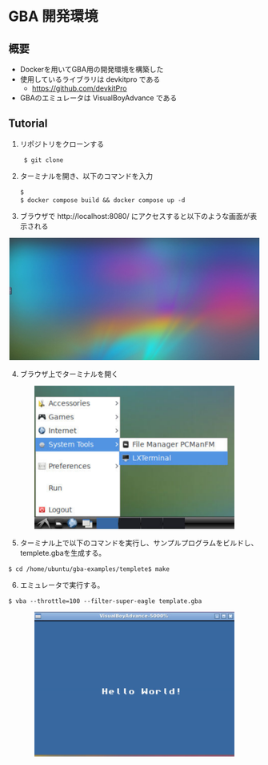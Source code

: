 # GBA 開発環境 #
## 概要 ##
- Dockerを用いてGBA用の開発環境を構築した
- 使用しているライブラリは devkitpro である
  - https://github.com/devkitPro
- GBAのエミュレータは VisualBoyAdvance である

## Tutorial ##
1. リポジトリをクローンする
   ```
    $ git clone 
   ```
2. ターミナルを開き、以下のコマンドを入力
   ```
   $ 
   $ docker compose build && docker compose up -d
   ```
3. ブラウザで http://localhost:8080/ にアクセスすると以下のような画面が表示される
<center>
<img src="fig/ubuntu_gui.png" width="500">
</center>

4. ブラウザ上でターミナルを開く
<center>
<img src="fig/terminal.png" width="400">
</center>

5. ターミナル上で以下のコマンドを実行し、サンプルプログラムをビルドし、templete.gbaを生成する。
   
```
$ cd /home/ubuntu/gba-examples/templete$ make
```
6.  エミュレータで実行する。
  ```
  $ vba --throttle=100 --filter-super-eagle template.gba
  ``` 
<center>
<img src="fig/helloworld.png" width="400">
</center>
